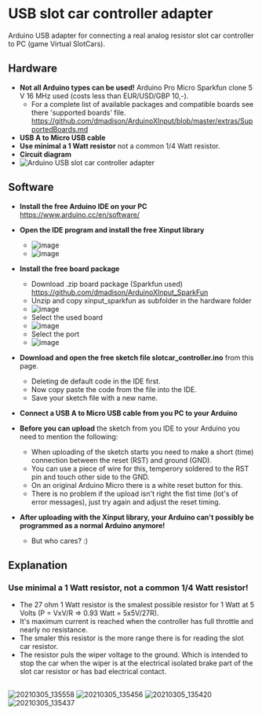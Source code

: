 # USB slot car controller adapter
Arduino USB adapter for connecting a real analog resistor slot car controller to PC (game Virtual SlotCars).
## Hardware
- **Not all Arduino types can be used!** Arduino Pro Micro Sparkfun clone 5 V 16 MHz used (costs less than EUR/USD/GBP 10,-).
  - For a complete list of available packages and compatible boards see there 'supported boards' file.
  https://github.com/dmadison/ArduinoXInput/blob/master/extras/SupportedBoards.md
- **USB A to Micro USB cable**
- **Use minimal a 1 Watt resistor** not a common 1/4 Watt resistor.
- **Circuit diagram**
- ![Arduino USB slot car controller adapter](https://user-images.githubusercontent.com/79975566/110343992-57366b80-802d-11eb-8bee-f2e01754493b.png)

## Software
- **Install the free Arduino IDE on your PC** https://www.arduino.cc/en/software/

- **Open the IDE program and install the free Xinput library**
  - ![image](https://user-images.githubusercontent.com/79975566/110919377-7af2fd80-831c-11eb-97fb-55ea1efdf3d3.png)
  - ![image](https://user-images.githubusercontent.com/79975566/110919981-22703000-831d-11eb-8c71-587f73e935d6.png)

- **Install the free board package**
  - Download .zip board package (Sparkfun used) https://github.com/dmadison/ArduinoXInput_SparkFun
  - Unzip and copy xinput_sparkfun as subfolder in the hardware folder 
  - ![image](https://user-images.githubusercontent.com/79975566/110921793-3fa5fe00-831f-11eb-88f5-74db2d34cbc0.png)
  - Select the used board
  - ![image](https://user-images.githubusercontent.com/79975566/110922299-cce95280-831f-11eb-8a78-f0d06d8525ad.png)
  - Select the port
  - ![image](https://user-images.githubusercontent.com/79975566/110922457-fefab480-831f-11eb-9825-0e83fd080344.png)

- **Download and open the free sketch file slotcar_controller.ino** from this page.
  - Deleting de default code in the IDE first.
  - Now copy paste the code from the file into the IDE.
  - Save your sketch file with a new name.

- **Connect a USB A to Micro USB cable from you PC to your Arduino**
- **Before you can upload** the sketch from you IDE to your Arduino you need to mention the following:
  - When uploading of the sketch starts you need to make a short (time) connection between the reset (RST) and ground (GND).
  - You can use a piece of wire for this, temperory soldered to the RST pin and touch other side to the GND.
  - On an original Arduino Micro there is a white reset button for this.
  - There is no problem if the upload isn't right the fist time (lot's of error messages), just try again and adjust the reset timing.
- **After uploading with the Xinput library, your Arduino can't possibly be programmed as a normal Arduino anymore!** 
  - But who cares? :)

## Explanation 
### Use minimal a 1 Watt resistor, not a common 1/4 Watt resistor!
- The 27 ohm 1 Watt resistor is the smalest possible resistor for 1 Watt at 5 Volts (P = VxV/R => 0.93 Watt = 5x5V/27R). 
- It's maximum current is reached when the controller has full throttle and nearly no resistance.
- The smaler this resistor is the more range there is for reading the slot car resistor.
- The resistor puls the wiper voltage to the ground. Which is intended to stop the car when the wiper is at the electrical isolated brake part of the slot car resistor or has bad electrical contact.

##  
![20210305_135558](https://user-images.githubusercontent.com/79975566/110118970-6f9f4f80-7dbb-11eb-8812-f8b6a421316b.jpg)
![20210305_135456](https://user-images.githubusercontent.com/79975566/110118994-75953080-7dbb-11eb-8261-c2a59c90fd44.jpg)
![20210305_135420](https://user-images.githubusercontent.com/79975566/110119007-79c14e00-7dbb-11eb-9f82-e38dd3e9c552.jpg)
![20210305_135437](https://user-images.githubusercontent.com/79975566/110119010-7c23a800-7dbb-11eb-8d13-e368e3763dd3.jpg)
